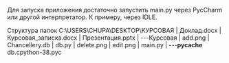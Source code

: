  Для запуска приложения достаточно запустить main.py через PycCharm или другой интерпретатор. К примеру, через IDLE.
 
Структура папок
C:\USERS\CHUPA\DESKTOP\КУРСОВАЯ
|   Доклад.docx
|   Курсовая_записка.docx
|   Презентация.pptx
|
\---Курсовая
    |   add.png
    |   Chancellery.db
    |   db.py
    |   delete.png
    |   edit.png
    |   main.py
    |
    \---__pycache__
            db.cpython-38.pyc
